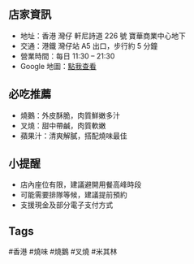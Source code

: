 
## 店家資訊
- 地址：香港 灣仔 軒尼詩道 226 號 寶華商業中心地下
- 交通：港鐵 灣仔站 A5 出口，步行約 5 分鐘
- 營業時間：每日 11:30 – 21:30
- Google 地圖：[點我查看](https://maps.google.com/?q=Kam’s+Roast+Goose,+226+Hennessy+Road,+Wan+Chai,+Hong+Kong)

## 必吃推薦
- 燒鵝：外皮酥脆，肉質鮮嫩多汁
- 叉燒：甜中帶鹹，肉質軟嫩
- 蘋果汁：清爽解膩，搭配燒味最佳

## 小提醒
- 店內座位有限，建議避開用餐高峰時段
- 可能需要排隊等候，建議提前預約
- 支援現金及部分電子支付方式

## Tags
#香港 #燒味 #燒鵝 #叉燒 #米其林

